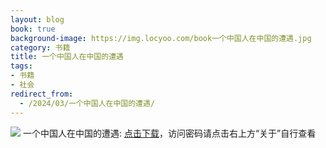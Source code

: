 ```yaml
---
layout: blog
book: true
background-image: https://img.locyoo.com/book一个中国人在中国的遭遇.jpg
category: 书籍
title: 一个中国人在中国的遭遇
tags:
- 书籍
- 社会
redirect_from:
  - /2024/03/一个中国人在中国的遭遇/
---
```

![](https://img.locyoo.com/book一个中国人在中国的遭遇.jpg)
一个中国人在中国的遭遇: <a name = "ref1" href="https://url18.ctfile.com/f/50983618-1363198589-1c73ba?p=3619">点击下载</a>，访问密码请点击右上方“关于”自行查看